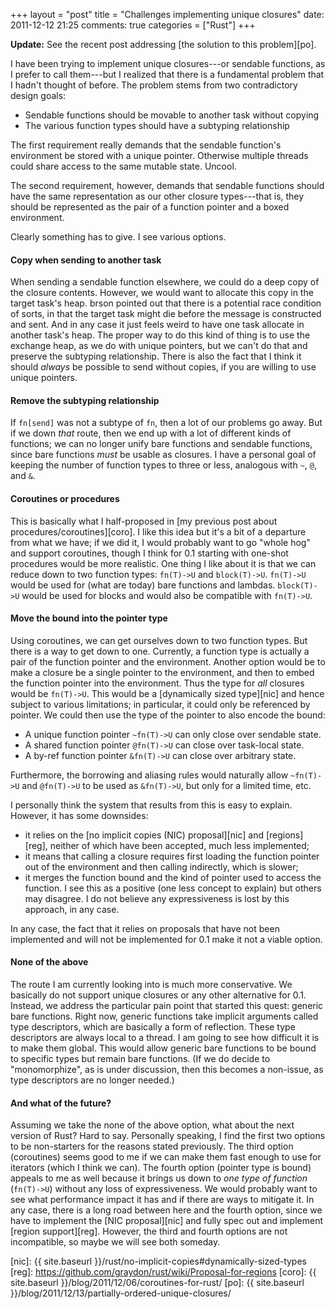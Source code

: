 +++
layout = "post"
title = "Challenges implementing unique closures"
date: 2011-12-12 21:25
comments: true
categories = ["Rust"]
+++

**Update:** See the recent post addressing
[the solution to this problem][po].

I have been trying to implement unique closures---or sendable
functions, as I prefer to call them---but I realized that there is
a fundamental problem that I hadn't thought of before.   The problem
stems from two contradictory design goals:

- Sendable functions should be movable to another task without copying
- The various function types should have a subtyping relationship

The first requirement really demands that the sendable function's
environment be stored with a unique pointer.  Otherwise multiple
threads could share access to the same mutable state. Uncool.

The second requirement, however, demands that sendable functions
should have the same representation as our other closure types---that
is, they should be represented as the pair of a function pointer and a
boxed environment.

Clearly something has to give.  I see various options.

#### Copy when sending to another task

When sending a sendable function elsewhere, we could do a deep copy of
the closure contents. However, we would want to allocate this copy in
the target task's heap.  brson pointed out that there is a potential
race condition of sorts, in that the target task might die before the
message is constructed and sent. And in any case it just feels weird
to have one task allocate in another task's heap. The proper way to do
this kind of thing is to use the exchange heap, as we do with unique
pointers, but we can't do that and preserve the subtyping
relationship. There is also the fact that I think it should *always*
be possible to send without copies, if you are willing to use unique
pointers.

#### Remove the subtyping relationship

If `fn[send]` was not a subtype of `fn`, then a lot of our problems go
away.  But if we down *that* route, then we end up with a lot of
different kinds of functions; we can no longer unify bare functions
and sendable functions, since bare functions *must* be usable as
closures.  I have a personal goal of keeping the number of function
types to three or less, analogous with `~`, `@`, and `&`.

#### Coroutines or procedures

This is basically what I half-proposed in
[my previous post about procedures/coroutines][coro].  I like this
idea but it's a bit of a departure from what we have; if we did it, I
would probably want to go "whole hog" and support coroutines, though I
think for 0.1 starting with one-shot procedures would be more
realistic.  One thing I like about it is that we can reduce down to
two function types: `fn(T)->U` and `block(T)->U`.  `fn(T)->U` would be
used for (what are today) bare functions and lambdas. `block(T)->U`
would be used for blocks and would also be compatible with `fn(T)->U`.

#### Move the bound into the pointer type

Using coroutines, we can get ourselves down to two function types.
But there is a way to get down to one. Currently, a function type is
actually a pair of the function pointer and the environment.  Another
option would be to make a closure be a single pointer to the
environment, and then to embed the function pointer into the
environment.  Thus the type for *all* closures would be `fn(T)->U`.
This would be a [dynamically sized type][nic] and hence subject to
various limitations; in particular, it could only be referenced by
pointer.  We could then use the type of the pointer to also encode the
bound:

- A unique function pointer `~fn(T)->U` can only close over sendable state.
- A shared function pointer `@fn(T)->U` can close over task-local state.
- A by-ref function pointer `&fn(T)->U` can close over arbitrary state.

Furthermore, the borrowing and aliasing rules would naturally allow
`~fn(T)->U` and `@fn(T)->U` to be used as `&fn(T)->U`, but only for a
limited time, etc.  

I personally think the system that results from this is easy to
explain.  However, it has some downsides:

- it relies on the [no implicit copies (NIC) proposal][nic] and
  [regions][reg], neither of which have been accepted, much less
  implemented;
- it means that calling a closure requires first loading the function pointer
  out of the environment and then calling indirectly, which is slower;
- it merges the function bound and the kind of pointer used to access
  the function.  I see this as a positive (one less concept to
  explain) but others may disagree.  I do not believe any
  expressiveness is lost by this approach, in any case.
  
In any case, the fact that it relies on proposals that have not been
implemented and will not be implemented for 0.1 make it not a viable
option.

#### None of the above

The route I am currently looking into is much more conservative.  We
basically do not support unique closures or any other alternative for
0.1.  Instead, we address the particular pain point that started this
quest: generic bare functions.  Right now, generic functions take
implicit arguments called type descriptors, which are basically a form
of reflection. These type descriptors are always local to a thread.  I
am going to see how difficult it is to make them global. This would
allow generic bare functions to be bound to specific types but remain
bare functions. (If we do decide to "monomorphize", as is under
discussion, then this becomes a non-issue, as type descriptors are no
longer needed.)

#### And what of the future?

Assuming we take the none of the above option, what about the next
version of Rust? Hard to say. Personally speaking, I find the first
two options to be non-starters for the reasons stated previously.  The
third option (coroutines) seems good to me if we can make them fast
enough to use for iterators (which I think we can).  The fourth option
(pointer type is bound) appeals to me as well because it brings us
down to *one type of function* (`fn(T)->U`) without any loss of
expressiveness.  We would probably want to see what performance impact
it has and if there are ways to mitigate it.  In any case, there is a
long road between here and the fourth option, since we have to
implement the [NIC proposal][nic] and fully spec out and implement
[region support][reg].  However, the third and fourth options are not
incompatible, so maybe we will see both someday.

[nic]: {{ site.baseurl }}/rust/no-implicit-copies#dynamically-sized-types
[reg]: https://github.com/graydon/rust/wiki/Proposal-for-regions
[coro]: {{ site.baseurl }}/blog/2011/12/06/coroutines-for-rust/
[po]: {{ site.baseurl }}/blog/2011/12/13/partially-ordered-unique-closures/
